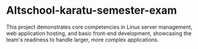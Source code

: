 # Altschool-karatu-semester-exam
This project demonstrates core competencies in Linux server management, web application hosting, and basic front-end development, showcasing the team's readiness to handle larger, more complex applications.
